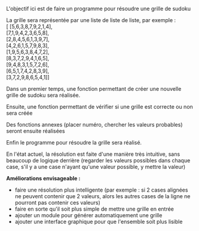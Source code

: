 L'objectif ici est de faire un programme pour résoudre une grille de sudoku

La grille sera représentée par une liste de liste de liste, par exemple :\
[   [5,6,3,8,7,9,2,1,4],\
    [7,1,9,4,2,3,6,5,8],\
    [2,8,4,5,6,1,3,9,7],\
    [4,2,6,1,5,7,9,8,3],\
    [1,9,5,6,3,8,4,7,2],\
    [8,3,7,2,9,4,1,6,5],\
    [9,4,8,3,1,5,7,2,6],\
    [6,5,1,7,4,2,8,3,9],\
    [3,7,2,9,8,6,5,4,1]]

Dans un premier temps, une fonction permettant de créer une nouvelle grille de sudoku sera réalisée.

Ensuite, une fonction permettant de vérifier si une grille est correcte ou non sera créée

Des fonctions annexes (placer numéro, chercher les valeurs probables) seront ensuite réalisées

Enfin le programme pour résoudre la grille sera réalisé.

En l'état actuel, la résolution est faite d'une manière très intuitive, sans beaucoup de logique derrière (regarder les valeurs possibles dans chaque case, s'il y a une case n'ayant qu'une valeur possible, y mettre la valeur)


**Améliorations envisageable :**
- faire une résolution plus intelligente (par exemple : si 2 cases alignées ne peuvent contenir que 2 valeurs, alors les autres cases de la ligne ne pourront pas contenir ces valeurs)
- faire en sorte qu'il soit plus simple de mettre une grille en entrée
- ajouter un module pour générer automatiquement une grille
- ajouter une interface graphique pour que l'ensemble soit plus lisible
